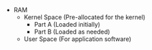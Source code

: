 * RAM
  * Kernel Space (Pre-allocated for the kernel)
    * Part A (Loaded initially)
    * Part B (Loaded as needed)
  * User Space (For application software)